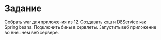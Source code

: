 # Задание
Собрать war для приложения из 12. Создавать кэш и DBService как Spring beans. Подключить бины в сервлеты. Запустить веб приложение во внешнем веб сервере.